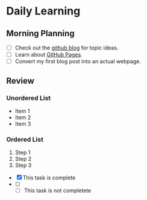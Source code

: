 # Daily Learning

## Morning Planning

- [ ] Check out the [github blog](https://github.blog/) for topic ideas.
- [ ] Learn about [GitHub Pages](https://skills.github.com/#first-day-on-github).
- [ ] Convert my first blog post into an actual webpage.

## Review

### Unordered List
- Item 1
- Item 2
- Item 3

### Ordered List

1. Step 1 
2. Step 2 
3. Step 3

  - [x] This task is complete
  - [ ] - [ ] This task is not completete
